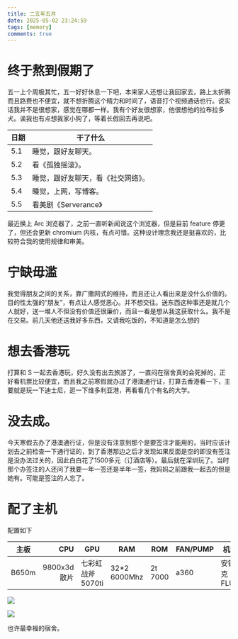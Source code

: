 ```yaml
---
title: 二五年五月
date: 2025-05-02 23:24:59
tags: [memory]
comments: true
---
```


# 终于熬到假期了

五一上个周极其忙，五一好好休息一下吧，本来家人还想让我回家去，路上太折腾而且路费也不便宜，就不想折腾这个精力和时间了，语音打个视频通话也行。说实话我并不是很想家，感觉在哪都一样。我有个好友很想家，他很想他的拉布拉多犬。诶我也有点想我家小狗了，等着长假回去再说吧。

| 日期 | 干了什么                           |
| ---- | ---------------------------------- |
| 5.1  | 睡觉，跟好友聊天。                 |
| 5.2  | 看《孤独摇滚》。                   |
| 5.3  | 睡觉，跟好友聊天，看《社交网络》。 |
| 5.4  | 睡觉，上网，写博客。               |
| 5.5  | 看美剧《Serverance》               |

最近换上 Arc 浏览器了，之前一直听新闻说这个浏览器，但是目前 feature 停更了，但还会更新 chromium 内核，有点可惜。这种设计理念我还是挺喜欢的，比较符合我的使用规律和审美。

# 宁缺毋滥

我觉得朋友之间的关系，靠广撒网式的维持，而且还让人看出来是没什么价值的。目的性太强的“朋友”，有点让人感觉恶心。并不想交往。送东西这种事还是就几个人就好，送一堆人不但没有价值还很廉价，而且一看是想从我这获取什么。我不是在交易。前几天他还送我好多东西，又请我吃饭的，不知道是怎么想的

# 想去香港玩

打算和 S 一起去香港玩，好久没有出去旅游了，一直闷在宿舍真的会死掉的，正好看机票比较便宜，而且我之前寒假就办过了港澳通行证，打算去香港看一下，主要就是玩一下迪士尼，逛一下维多利亚港，再看看几个有名的大学。

# 没去成。

今天寒假去办了港澳通行证，但是没有注意到那个是要签注才能用的，当时应该计划去之前检查一下通行证的，到了香港那边之后才发现如果反面是空的即没有签注是没办法过关的，因此白白花了1500多元（订酒店等）。最后就在深圳玩了。当时那个办签注的人还问了我要一年一签还是半年一签，我妈妈之前跟我一起去的但是她有。可能是签注的人忘了。

# 配了主机

配置如下

| 主板  |         CPU | GPU              | RAM          | ROM     | FAN/PUMP | 机箱       |
| ----- | ----------: | ---------------- | ------------ | ------- | -------- | ---------- |
| B650m | 9800x3d散片 | 七彩虹战斧5070ti | 32*2 6000Mhz | 2t 7000 | a360     | 安钛克FLUX |

![](https://s2.loli.net/2025/06/21/lPkdAKvft8FDm2r.jpg)

![](https://s2.loli.net/2025/06/21/ZRAOau9Vl1bSkGe.jpg)

也许最幸福的宿舍。
